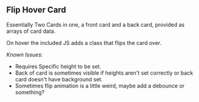 Flip Hover Card
----

Essentially Two Cards in one, a front card and a back card, provided as arrays of card data.

On hover the included JS adds a class that flips the card over.

*Known Issues:*

* Requires Specific height to be set.
* Back of card is sometimes visible if heights aren't set correctly or back card doesn't have background set.
* Sometimes flip animation is a little weird, maybe add a debounce or something?